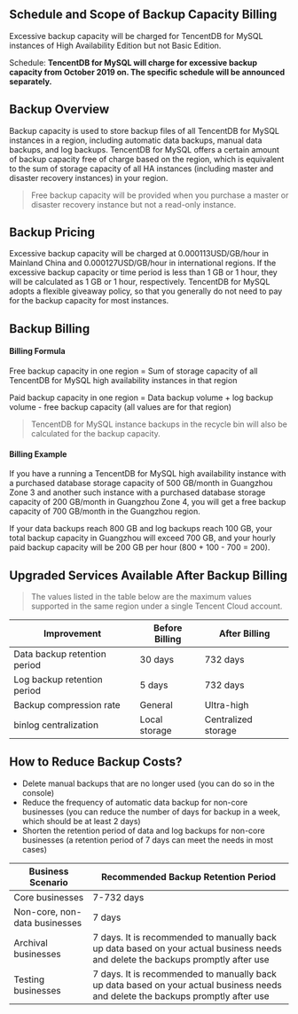 ## Schedule and Scope of Backup Capacity Billing
Excessive backup capacity will be charged for TencentDB for MySQL instances of High Availability Edition but not Basic Edition.

Schedule:
**TencentDB for MySQL will charge for excessive backup capacity from October 2019 on. The specific schedule will be announced separately.**

## Backup Overview
Backup capacity is used to store backup files of all TencentDB for MySQL instances in a region, including automatic data backups, manual data backups, and log backups.
TencentDB for MySQL offers a certain amount of backup capacity free of charge based on the region, which is equivalent to the sum of storage capacity of all HA instances (including master and disaster recovery instances) in your region.

> Free backup capacity will be provided when you purchase a master or disaster recovery instance but not a read-only instance.

## Backup Pricing
Excessive backup capacity will be charged at 0.000113USD/GB/hour in Mainland China and 0.000127USD/GB/hour in international regions.
If the excessive backup capacity or time period is less than 1 GB or 1 hour, they will be calculated as 1 GB or 1 hour, respectively. TencentDB for MySQL adopts a flexible giveaway policy, so that you generally do not need to pay for the backup capacity for most instances.

## Backup Billing
#### Billing Formula
Free backup capacity in one region = Sum of storage capacity of all TencentDB for MySQL high availability instances in that region

Paid backup capacity in one region = Data backup volume + log backup volume - free backup capacity (all values are for that region)

>TencentDB for MySQL instance backups in the recycle bin will also be calculated for the backup capacity.

#### Billing Example
If you have a running a TencentDB for MySQL high availability instance with a purchased database storage capacity of 500 GB/month in Guangzhou Zone 3 and another such instance with a purchased database storage capacity of 200 GB/month in Guangzhou Zone 4, you will get a free backup capacity of 700 GB/month in the Guangzhou region.

If your data backups reach 800 GB and log backups reach 100 GB, your total backup capacity in Guangzhou will exceed 700 GB, and your hourly paid backup capacity will be 200 GB per hour (800 + 100 - 700 = 200).

## Upgraded Services Available After Backup Billing
> The values listed in the table below are the maximum values supported in the same region under a single Tencent Cloud account.

| Improvement | Before Billing | After Billing |
| ------------------ | -------------- | --------------- |
| Data backup retention period | 30 days | 732 days |
| Log backup retention period | 5 days | 732 days |
| Backup compression rate | General | Ultra-high |
| binlog centralization | Local storage | Centralized storage |

## How to Reduce Backup Costs?
- Delete manual backups that are no longer used (you can do so in the console)
- Reduce the frequency of automatic data backup for non-core businesses (you can reduce the number of days for backup in a week, which should be at least 2 days) 
- Shorten the retention period of data and log backups for non-core businesses (a retention period of 7 days can meet the needs in most cases)

| Business Scenario | Recommended Backup Retention Period |
| -------------------- | ------------------------------------------------------------ |
| Core businesses | 7-732 days |
| Non-core, non-data businesses | 7 days |
| Archival businesses | 7 days. It is recommended to manually back up data based on your actual business needs and delete the backups promptly after use |
| Testing businesses | 7 days. It is recommended to manually back up data based on your actual business needs and delete the backups promptly after use |

